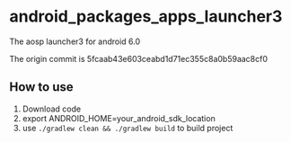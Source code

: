 # android_packages_apps_launcher3
The aosp launcher3 for android 6.0

The origin commit is 5fcaab43e603ceabd1d71ec355c8a0b59aac8cf0

## How to use

1.  Download code
2.  export ANDROID_HOME=your_android_sdk_location
3.  use `./gradlew clean && ./gradlew build` to build project
